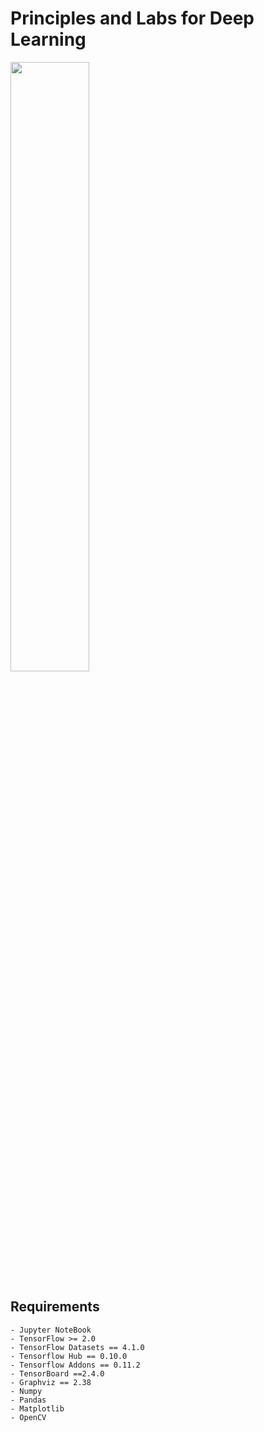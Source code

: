 # Principles and Labs for Deep Learning
<img src="https://github.com/taipeitechmmslab/MMSLAB-DL/blob/master/Cover.jpg" width="50%" height="50%"/>

## Requirements
    - Jupyter NoteBook
    - TensorFlow >= 2.0
    - TensorFlow Datasets == 4.1.0
    - Tensorflow Hub == 0.10.0
    - Tensorflow Addons == 0.11.2
    - TensorBoard ==2.4.0
    - Graphviz == 2.38 
    - Numpy
    - Pandas
    - Matplotlib
    - OpenCV
